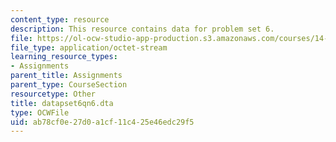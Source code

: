 ```yaml
---
content_type: resource
description: This resource contains data for problem set 6.
file: https://ol-ocw-studio-app-production.s3.amazonaws.com/courses/14-381-statistical-method-in-economics-fall-2006/ab78cf0e27d0a1cf11c425e46edc29f5_datapset6qn6.dta
file_type: application/octet-stream
learning_resource_types:
- Assignments
parent_title: Assignments
parent_type: CourseSection
resourcetype: Other
title: datapset6qn6.dta
type: OCWFile
uid: ab78cf0e-27d0-a1cf-11c4-25e46edc29f5
---
```

